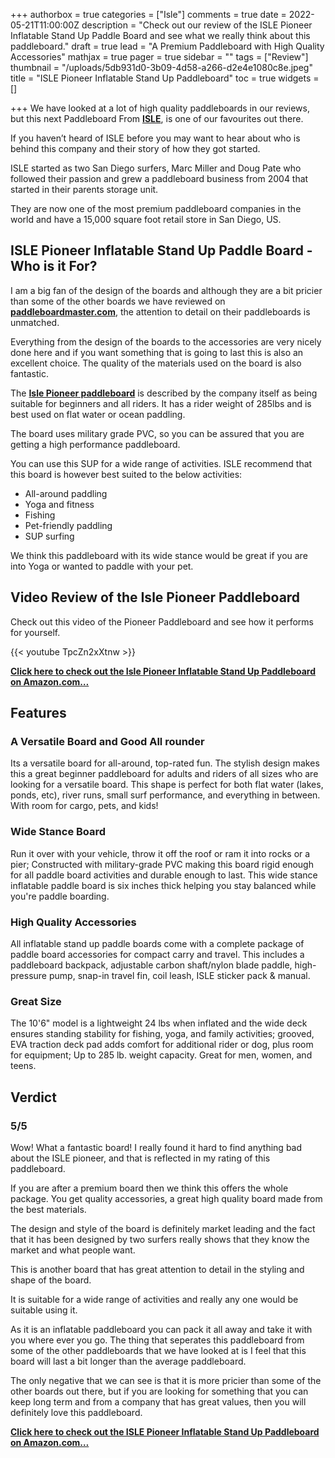 +++
authorbox = true
categories = ["Isle"]
comments = true
date = 2022-05-21T11:00:00Z
description = "Check out our review of the ISLE Pioneer Inflatable Stand Up Paddle Board and see what we really think about this paddleboard."
draft = true
lead = "A Premium Paddleboard with High Quality Accessories"
mathjax = true
pager = true
sidebar = ""
tags = ["Review"]
thumbnail = "/uploads/5db931d0-3b09-4d58-a266-d2e4e1080c8e.jpeg"
title = "ISLE Pioneer Inflatable Stand Up Paddleboard"
toc = true
widgets = []

+++
We have looked at a lot of high quality paddleboards in our reviews, but this next Paddleboard From [**ISLE**](/categories/isle/), is one of our favourites out there.

If you haven’t heard of ISLE before you may want to hear about who is behind this company and their story of how they got started.

ISLE started as two San Diego surfers, Marc Miller and Doug Pate who followed their passion and grew a paddleboard business from 2004 that started in their parents storage unit.

They are now one of the most premium paddleboard companies in the world and have a 15,000 square foot retail store in San Diego, US.

## ISLE Pioneer Inflatable Stand Up Paddle Board - Who is it For?

I am a big fan of the design of the boards and although they are a bit pricier than some of the other boards we have reviewed on [**paddleboardmaster.com**](/), the attention to detail on their paddleboards is unmatched.

Everything from the design of the boards to the accessories are very nicely done here and if you want something that is going to last this is also an excellent choice.  The quality of the materials used on the board is also fantastic.

The [**Isle Pioneer paddleboard**](https://www.amazon.com/dp/B0887Z4JP8?pd_rd_i=B0887Z4JP8&pd_rd_w=DWZoE&pf_rd_p=33c4e3fc-b90b-44ce-8b60-9caf530f918e&pd_rd_wg=YHYpC&pf_rd_r=M9V4PHTY7ZG7D6624EPV&pd_rd_r=2db332ff-b5cb-48d5-8588-9650d673266d&s=sports-and-fitness&smid=A1JEZ1O7F81YDT&spLa=ZW5jcnlwdGVkUXVhbGlmaWVyPUFJSkhLRFpGMFY5WFomZW5jcnlwdGVkSWQ9QTAxNTc2NDIxNlJWTk5PSDZYUUcwJmVuY3J5cHRlZEFkSWQ9QTAzMzcwODU2STVBTTJKSENMSjMmd2lkZ2V0TmFtZT1zcF9kZXRhaWxfdGhlbWF0aWMmYWN0aW9uPWNsaWNrUmVkaXJlY3QmZG9Ob3RMb2dDbGljaz10cnVl&th=1&psc=1&linkCode=ll1&tag=paddleboardmaster-20&linkId=ecfb279bc8fc0739e5c1ce81a3f93aea&language=en_US&ref_=as_li_ss_tl) is described by the company itself as being suitable for beginners and all riders.  It has a rider weight of 285lbs and is best used on flat water or ocean paddling.

The board uses military grade PVC, so you can be assured that you are getting a high performance paddleboard.

You can use this SUP for a wide range of activities.  ISLE recommend that this board is however best suited to the below activities:

* All-around paddling
* Yoga and fitness
* Fishing
* Pet-friendly paddling
* SUP surfing

We think this paddleboard with its wide stance would be great if you are into Yoga or wanted to paddle with your pet.

## Video Review of the Isle Pioneer Paddleboard

Check out this video of the Pioneer Paddleboard and see how it performs for yourself.

{{< youtube TpcZn2xXtnw >}}

[**Click here to check out the Isle Pioneer Inflatable Stand Up Paddleboard on Amazon.com…**](https://www.amazon.com/dp/B0887Z4JP8?pd_rd_i=B0887Z4JP8&pd_rd_w=DWZoE&pf_rd_p=33c4e3fc-b90b-44ce-8b60-9caf530f918e&pd_rd_wg=YHYpC&pf_rd_r=M9V4PHTY7ZG7D6624EPV&pd_rd_r=2db332ff-b5cb-48d5-8588-9650d673266d&s=sports-and-fitness&smid=A1JEZ1O7F81YDT&spLa=ZW5jcnlwdGVkUXVhbGlmaWVyPUFJSkhLRFpGMFY5WFomZW5jcnlwdGVkSWQ9QTAxNTc2NDIxNlJWTk5PSDZYUUcwJmVuY3J5cHRlZEFkSWQ9QTAzMzcwODU2STVBTTJKSENMSjMmd2lkZ2V0TmFtZT1zcF9kZXRhaWxfdGhlbWF0aWMmYWN0aW9uPWNsaWNrUmVkaXJlY3QmZG9Ob3RMb2dDbGljaz10cnVl&th=1&psc=1&linkCode=ll1&tag=paddleboardmaster-20&linkId=ecfb279bc8fc0739e5c1ce81a3f93aea&language=en_US&ref_=as_li_ss_tl)

## Features

### A Versatile Board and Good All rounder

Its a versatile board for all-around, top-rated fun. The stylish design makes this a great beginner paddleboard for adults and riders of all sizes who are looking for a versatile board. This shape is perfect for both flat water (lakes, ponds, etc), river runs, small surf performance, and everything in between. With room for cargo, pets, and kids!

### Wide Stance Board

Run it over with your vehicle, throw it off the roof or ram it into rocks or a pier; Constructed with military-grade PVC making this board rigid enough for all paddle board activities and durable enough to last. This wide stance inflatable paddle board is six inches thick helping you stay balanced while you're paddle boarding.

### High Quality Accessories

All inflatable stand up paddle boards come with a complete package of paddle board accessories for compact carry and travel. This includes a paddleboard backpack, adjustable carbon shaft/nylon blade paddle, high-pressure pump, snap-in travel fin, coil leash, ISLE sticker pack & manual.

### Great Size 

The 10'6" model is a lightweight 24 lbs when inflated and the wide deck ensures standing stability for fishing, yoga, and family activities; grooved, EVA traction deck pad adds comfort for additional rider or dog, plus room for equipment; Up to 285 lb. weight capacity. Great for men, women, and teens.

## Verdict

### 5/5

Wow! What a fantastic board! I really found it hard to find anything bad about the ISLE pioneer, and that is reflected in my rating of this paddleboard.

If you are after a premium board then we think this offers the whole package.  You get quality accessories, a great high quality board made from the best materials.  

The design and style of the board is definitely market leading and the fact that it has been designed by two surfers really shows that they know the market and what people want.

This is another board that has great attention to detail in the styling and shape of the board.  

It is suitable for a wide range of activities and really any one would be suitable using it.

As it is an inflatable paddleboard you can pack it all away and take it with you where ever you go.  The thing that seperates this paddleboard from some of the other paddleboards that we have looked at is I feel that this board will last a bit longer than the average paddleboard.

The only negative that we can see is that it is more pricier than some of the other boards out there, but if you are looking for something that you can keep long term and from a company that has great values, then you will definitely love this paddleboard.

[**Click here to check out the ISLE Pioneer Inflatable Stand Up Paddleboard on Amazon.com…**](https://www.amazon.com/dp/B0887Z4JP8?pd_rd_i=B0887Z4JP8&pd_rd_w=DWZoE&pf_rd_p=33c4e3fc-b90b-44ce-8b60-9caf530f918e&pd_rd_wg=YHYpC&pf_rd_r=M9V4PHTY7ZG7D6624EPV&pd_rd_r=2db332ff-b5cb-48d5-8588-9650d673266d&s=sports-and-fitness&smid=A1JEZ1O7F81YDT&spLa=ZW5jcnlwdGVkUXVhbGlmaWVyPUFJSkhLRFpGMFY5WFomZW5jcnlwdGVkSWQ9QTAxNTc2NDIxNlJWTk5PSDZYUUcwJmVuY3J5cHRlZEFkSWQ9QTAzMzcwODU2STVBTTJKSENMSjMmd2lkZ2V0TmFtZT1zcF9kZXRhaWxfdGhlbWF0aWMmYWN0aW9uPWNsaWNrUmVkaXJlY3QmZG9Ob3RMb2dDbGljaz10cnVl&th=1&psc=1&linkCode=ll1&tag=paddleboardmaster-20&linkId=ecfb279bc8fc0739e5c1ce81a3f93aea&language=en_US&ref_=as_li_ss_tl)